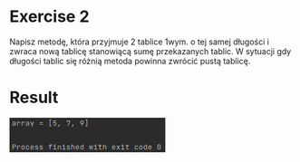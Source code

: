 # Exercise 2
Napisz metodę, która przyjmuje 2 tablice 1wym. o tej samej długości i zwraca
nową tablicę stanowiącą sumę przekazanych tablic. W sytuacji gdy długości tablic się różnią metoda
powinna zwrócić pustą tablicę.
# Result
![Result](./img.png?raw=true)